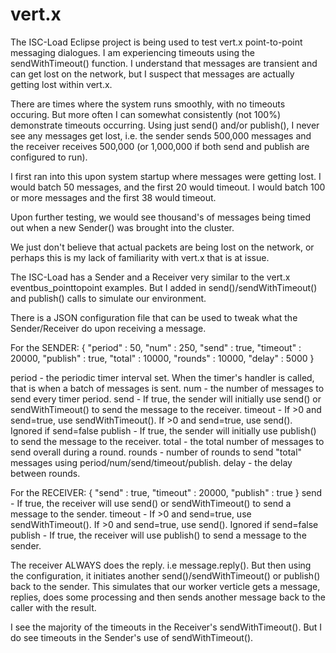 vert.x
======

The ISC-Load Eclipse project is being used to test vert.x point-to-point messaging dialogues. I am experiencing timeouts using the sendWithTimeout() function. I understand that messages are transient and can get lost on the network, but I suspect that messages are actually getting lost within vert.x.

There are times where the system runs smoothly, with no timeouts occuring. But more often I can somewhat consistently (not 100%) demonstrate timeouts occurring. Using just send() and/or publish(), I never see any messages get lost, i.e. the sender sends 500,000 messages and the receiver receives 500,000 (or 1,000,000 if both send and publish are configured to run).

I first ran into this upon system startup where messages were getting lost. I would batch 50 messages, and the first 20 would timeout. I would batch 100 or more messages and the first 38 would timeout.

Upon further testing, we would see thousand's of messages being timed out when a new Sender() was brought into the cluster.

We just don't believe that actual packets are being lost on the network, or perhaps this is my lack of familiarity with vert.x that is at issue.

The ISC-Load has a Sender and a Receiver very similar to the vert.x eventbus_pointtopoint examples. But I added in  send()/sendWithTimeout() and publish() calls to simulate our environment.

There is a JSON configuration file that can be used to tweak what the Sender/Receiver do upon receiving a message.

For the SENDER:
{
	"period" : 50,
	"num" : 250,
	"send" : true,
	"timeout" : 20000,
	"publish" : true,
	"total" : 10000,
	"rounds" : 10000,
	"delay" : 5000
}

period - the periodic timer interval set. When the timer's handler is called, that is when a batch of messages is sent.
num - the number of messages to send every timer period.
send - If true, the sender will initially use send() or sendWithTimeout() to send the message to the receiver.
timeout - If >0 and send=true, use sendWithTimeout(). If >0 and send=true, use send(). Ignored if send=false
publish - If true, the sender will initially use publish() to send the message to the receiver.
total - the total number of messages to send overall during a round.
rounds - number of rounds to send "total" messages using period/num/send/timeout/publish.
delay - the delay between rounds.

For the RECEIVER:
{
	"send" : true,
	"timeout" : 20000,
	"publish" : true
}
send - If true, the receiver will use send() or sendWithTimeout() to send a message to the sender.
timeout - If >0 and send=true, use sendWithTimeout(). If >0 and send=true, use send(). Ignored if send=false
publish - If true, the receiver will use publish() to send a message to the sender.

The receiver ALWAYS does the reply. i.e message.reply(). But then using the configuration, it initiates another send()/sendWithTimeout() or publish() back to the sender. This simulates that our worker verticle gets a message, replies, does some processing and then sends another message back to the caller with the result.

I see the majority of the timeouts in the Receiver's sendWithTimeout(). But I do see timeouts in the Sender's use of sendWithTimeout().




